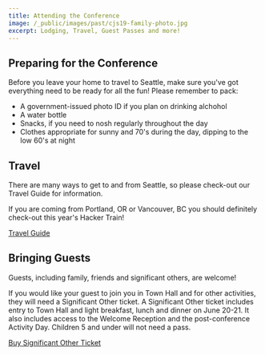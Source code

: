 ```yaml
---
title: Attending the Conference
image: /_public/images/past/cjs19-family-photo.jpg
excerpt: Lodging, Travel, Guest Passes and more!
---
```

## Preparing for the Conference

Before you leave your home to travel to Seattle, make sure you've got everything need to be ready for all the fun! Please remember to pack:

- A government-issued photo ID if you plan on drinking alchohol
- A water bottle
- Snacks, if you need to nosh regularly throughout the day
- Clothes appropriate for sunny and 70's during the day, dipping to the low 60's at night

## Travel

There are many ways to get to and from Seattle, so please check-out our Travel Guide for information.

If you are coming from Portland, OR or Vancouver, BC you should definitely check-out this year's Hacker Train!

<div class="cta secondary"><a href="/2024/travel">Travel Guide</a></div>

<!--
## Seattle Guide

<div class="cta secondary"><a href="/2024/seattle-guide">Seattle Guide</a></div>
-->

<!--
## Significant Other Track

Resources and tips for having fun at CascadiaJS as a Guest.

<div class="cta secondary"><a href="/2024/so-track">Significant Other Track</a></div>
-->

## Bringing Guests

Guests, including family, friends and significant others, are welcome! 

If you would like your guest to join you in Town Hall and for other activities, they will need a Significant Other ticket. A Significant Other ticket includes entry to Town Hall and light breakfast, lunch and dinner on June 20-21. It also includes access to the Welcome Reception and the post-conference Activity Day. Children 5 and under will not need a pass. 

<div class="cta secondary"><a href="/2024/tickets">Buy Significant Other Ticket</a></div>

<!--
## Pets

CascadiaJS is a pet-friendly conference! Here are some important rules and guidelines to keep in mind:

- Sunriver Resort offers [pet-friendly rooms](https://www.sunriverresort.com/hotel-and-vacation-rentals-overview/rooms-overview/pet-friendly-lodging-hotels-bend-central-oregon-activities).
- Pets CANNOT be left in Sunriver Resort guest rooms unattended.
- Pets will be welcome at all of our events that take place outside.
- Pets will be welcome in a specific section of the Talk Track room, but will not be allowed in the Expo Hall or at the indoor workshops or evening events.
-->
